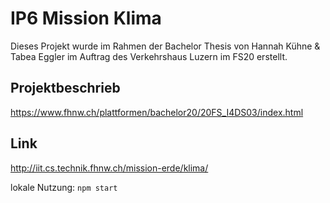 # IP6 Mission Klima
Dieses Projekt wurde im Rahmen der Bachelor Thesis von Hannah Kühne & Tabea Eggler im Auftrag des Verkehrshaus Luzern im FS20 erstellt.

## Projektbeschrieb
https://www.fhnw.ch/plattformen/bachelor20/20FS_I4DS03/index.html

## Link
http://iit.cs.technik.fhnw.ch/mission-erde/klima/

lokale Nutzung:
`npm start`
